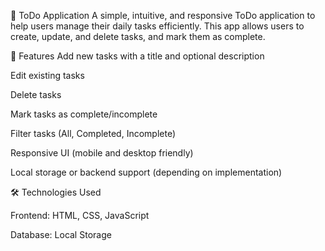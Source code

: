 📝 ToDo Application
A simple, intuitive, and responsive ToDo application to help users manage their daily tasks efficiently. This app allows users to create, update, and delete tasks, and mark them as complete.

🚀 Features
Add new tasks with a title and optional description

Edit existing tasks

Delete tasks

Mark tasks as complete/incomplete

Filter tasks (All, Completed, Incomplete)

Responsive UI (mobile and desktop friendly)

Local storage or backend support (depending on implementation)

🛠️ Technologies Used

Frontend: HTML, CSS, JavaScript

Database: Local Storage
